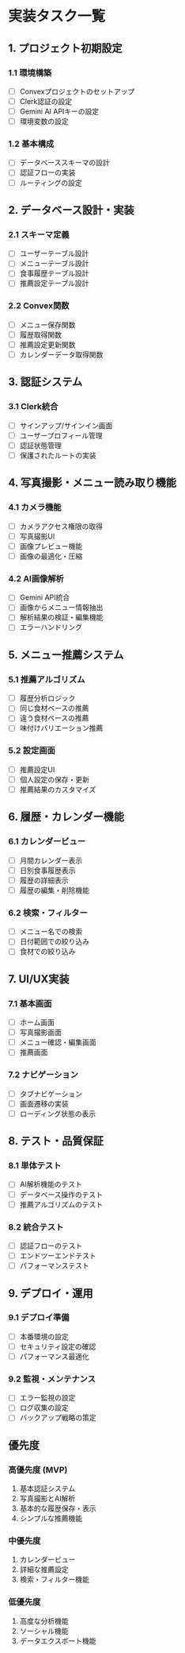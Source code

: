 # 実装タスク一覧

## 1. プロジェクト初期設定

### 1.1 環境構築
- [ ] Convexプロジェクトのセットアップ
- [ ] Clerk認証の設定
- [ ] Gemini AI APIキーの設定
- [ ] 環境変数の設定

### 1.2 基本構成
- [ ] データベーススキーマの設計
- [ ] 認証フローの実装
- [ ] ルーティングの設定

## 2. データベース設計・実装

### 2.1 スキーマ定義
- [ ] ユーザーテーブル設計
- [ ] メニューテーブル設計
- [ ] 食事履歴テーブル設計
- [ ] 推薦設定テーブル設計

### 2.2 Convex関数
- [ ] メニュー保存関数
- [ ] 履歴取得関数
- [ ] 推薦設定更新関数
- [ ] カレンダーデータ取得関数

## 3. 認証システム

### 3.1 Clerk統合
- [ ] サインアップ/サインイン画面
- [ ] ユーザープロフィール管理
- [ ] 認証状態管理
- [ ] 保護されたルートの実装

## 4. 写真撮影・メニュー読み取り機能

### 4.1 カメラ機能
- [ ] カメラアクセス権限の取得
- [ ] 写真撮影UI
- [ ] 画像プレビュー機能
- [ ] 画像の最適化・圧縮

### 4.2 AI画像解析
- [ ] Gemini API統合
- [ ] 画像からメニュー情報抽出
- [ ] 解析結果の検証・編集機能
- [ ] エラーハンドリング

## 5. メニュー推薦システム

### 5.1 推薦アルゴリズム
- [ ] 履歴分析ロジック
- [ ] 同じ食材ベースの推薦
- [ ] 違う食材ベースの推薦
- [ ] 味付けバリエーション推薦

### 5.2 設定画面
- [ ] 推薦設定UI
- [ ] 個人設定の保存・更新
- [ ] 推薦結果のカスタマイズ

## 6. 履歴・カレンダー機能

### 6.1 カレンダービュー
- [ ] 月間カレンダー表示
- [ ] 日別食事履歴表示
- [ ] 履歴の詳細表示
- [ ] 履歴の編集・削除機能

### 6.2 検索・フィルター
- [ ] メニュー名での検索
- [ ] 日付範囲での絞り込み
- [ ] 食材での絞り込み

## 7. UI/UX実装

### 7.1 基本画面
- [ ] ホーム画面
- [ ] 写真撮影画面
- [ ] メニュー確認・編集画面
- [ ] 推薦画面

### 7.2 ナビゲーション
- [ ] タブナビゲーション
- [ ] 画面遷移の実装
- [ ] ローディング状態の表示

## 8. テスト・品質保証

### 8.1 単体テスト
- [ ] AI解析機能のテスト
- [ ] データベース操作のテスト
- [ ] 推薦アルゴリズムのテスト

### 8.2 統合テスト
- [ ] 認証フローのテスト
- [ ] エンドツーエンドテスト
- [ ] パフォーマンステスト

## 9. デプロイ・運用

### 9.1 デプロイ準備
- [ ] 本番環境の設定
- [ ] セキュリティ設定の確認
- [ ] パフォーマンス最適化

### 9.2 監視・メンテナンス
- [ ] エラー監視の設定
- [ ] ログ収集の設定
- [ ] バックアップ戦略の策定

## 優先度

### 高優先度 (MVP)
1. 基本認証システム
2. 写真撮影とAI解析
3. 基本的な履歴保存・表示
4. シンプルな推薦機能

### 中優先度
1. カレンダービュー
2. 詳細な推薦設定
3. 検索・フィルター機能

### 低優先度
1. 高度な分析機能
2. ソーシャル機能
3. データエクスポート機能